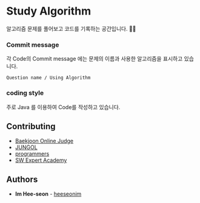 # Study Algorithm

알고리즘 문제를 풀어보고 코드를 기록하는 공간입니다. :woman_technologist:

### Commit message

각 Code의 Commit message 에는 문제의 이름과 사용한 알고리즘을 표시하고 있습니다.

```
Question name / Using Algorithm
```

### coding style

주로 Java 를 이용하여 Code를 작성하고 있습니다.

## Contributing

* [Baekjoon Online Judge](https://www.acmicpc.net/)
* [JUNGOL](http://www.jungol.co.kr/)
* [programmers](https://programmers.co.kr/)
* [SW Expert Academy](https://swexpertacademy.com/main/main.do)

## Authors

* **Im Hee-seon** - [heeseonim](https://github.com/heeseonim)
